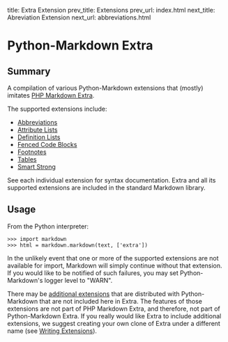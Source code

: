 title:      Extra Extension
prev_title: Extensions
prev_url:   index.html
next_title: Abreviation Extension
next_url:   abbreviations.html

Python-Markdown Extra
=====================

Summary
-------

A compilation of various Python-Markdown extensions that (mostly) imitates
[PHP Markdown Extra](http://michelf.com/projects/php-markdown/extra/).

The supported extensions include:

* [Abbreviations](abbreviations.html)
* [Attribute Lists](attr_list.html)
* [Definition Lists](definition_lists.html)
* [Fenced Code Blocks](fenced_code_blocks.html)
* [Footnotes](footnotes.html)
* [Tables](tables.html)
* [Smart Strong](smart_strong.html)

See each individual extension for syntax documentation. Extra and all its 
supported extensions are included in the standard Markdown library.

Usage
-----

From the Python interpreter:

    >>> import markdown
    >>> html = markdown.markdown(text, ['extra'])

In the unlikely event that one or more of the supported extensions are not
available for import, Markdown will simply continue without that
extension. If you would like to be notified of such failures,
you may set Python-Markdown's logger level to "WARN".

There may be [additional extensions](index.html) that are distributed with
Python-Markdown that are not included here in Extra. The features 
of those extensions are not part of PHP Markdown Extra, and 
therefore, not part of Python-Markdown Extra. If you really would 
like Extra to include additional extensions, we suggest creating 
your own clone of Extra under a different name 
(see [Writing Extensions](../writing_extensions.html)).  
